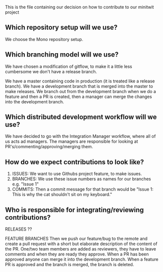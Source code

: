 This is the file containing our decision on how to contribute to our minitwit project

## Which repository setup will we use?
We choose the Mono repository setup.

## Which branching model will we use?
We have chosen a modification of gitflow, to make it a little less cumbersome we don't have a release branch.

We have a master containing code in production (it is treated like a release branch).
We have a development branch that is merged into the master to make releases.
We branch out from the development branch when we do a feature and then a PR is created, then a manager can merge the changes into the development branch. 

## Which distributed development workflow will we use?
We have decided to go with the Integration Manager workflow, where all of us acts ad managers. The managers are responsible for looking at PR's/commenting/approving/merging them.

## How do we expect contributions to look like?
1. ISSUES: We want to use Githubs project feature, to make issues. 
2. BRANCHES: We use these issue numbers as names for our branches e.g. "Issue 1"
3. COMMITS: Then a commit message for that branch would be "Issue 1: This is why the cat shouldn't sit on my keyboard."

## Who is responsible for integrating/reviewing contributions?
RELEASES
??

FEATURE BRANCHES
Then we push our feature/bug to the remote and create a pull request with a short but elaborate description of the content of the PR. One/two team members are added as reviewers, they have to leave comments and when they are ready they approve. When a PR has been approved anyone can merge it into the development branch. When a feature PR is approved and the branch is merged, the branch is deleted.